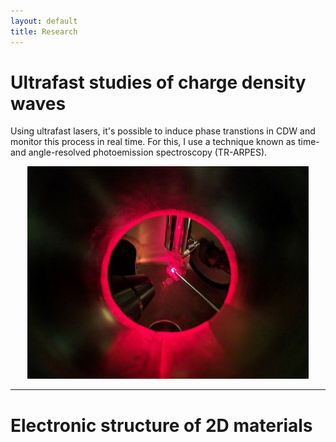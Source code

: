 ```yaml
---
layout: default
title: Research
---
```


# Ultrafast studies of charge density waves

Using ultrafast lasers, it's possible to induce phase transtions in CDW and monitor this process in real time. For this, I use a technique known as time- and angle-resolved photoemission spectroscopy (TR-ARPES).

<p align="center">
  <img width="450" height="340" src="/images/trarpes.jpg">
</p>

***

# Electronic structure of 2D materials
